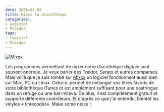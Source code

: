 ```yaml
---
date: 2008-03-02
title: Mixxx ta discothèque
categories:
- Logiciel
- Musique
tags:
- Logiciel
- Musique
---
```

<img src="https://dlgjp9x71cipk.cloudfront.net/2008/03/mixxx.png" alt="Mixxx" />

Les programmes permettant de mixer notre discothèque digitale sont souvent onéreux. Je veux parler des Traktor, Serato et autres comparses. Mais voilà que je suis tombé sur <a href="https://www.mixxx.org/" title="Le site de Mixxx">Mixxx</a> un logiciel fonctionnant aussi bien sur Mac, PC ou Linux. Celui-ci permet de mélanger vos titres favoris de votre bibliothèque iTunes et est amplement suffisant pour une bastringue dans un refuge ou une bar-mitsva. De plus, il est complètement gratuit et supporte différents contrôleurs. Et d'après ce que j'ai entendu, bientôt les vinyles « timecodés».
Make some noise !
